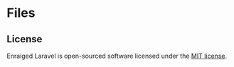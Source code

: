 
# Files



## License

Enraiged Laravel is open-sourced software licensed under the [MIT license](https://opensource.org/licenses/MIT).
